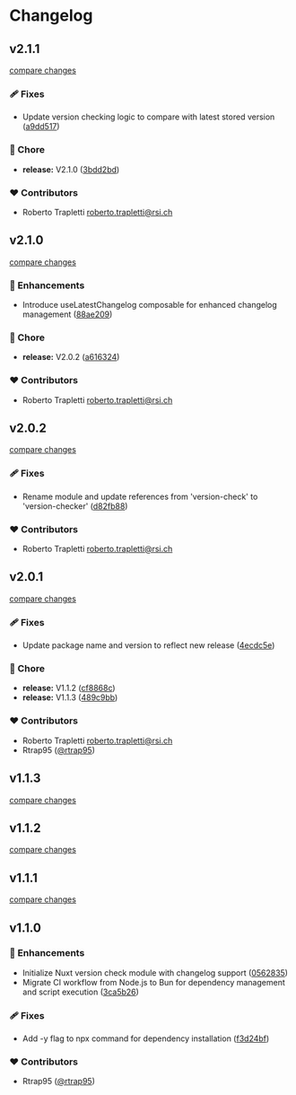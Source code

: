 # Changelog


## v2.1.1

[compare changes](https://github.com/rtrap-rsi/nuxt-version-checker/compare/v2.1.0...v2.1.1)

### 🩹 Fixes

- Update version checking logic to compare with latest stored version ([a9dd517](https://github.com/rtrap-rsi/nuxt-version-checker/commit/a9dd517))

### 🏡 Chore

- **release:** V2.1.0 ([3bdd2bd](https://github.com/rtrap-rsi/nuxt-version-checker/commit/3bdd2bd))

### ❤️ Contributors

- Roberto Trapletti <roberto.trapletti@rsi.ch>

## v2.1.0

[compare changes](https://github.com/rtrap-rsi/nuxt-version-checker/compare/v2.0.2...v2.1.0)

### 🚀 Enhancements

- Introduce useLatestChangelog composable for enhanced changelog management ([88ae209](https://github.com/rtrap-rsi/nuxt-version-checker/commit/88ae209))

### 🏡 Chore

- **release:** V2.0.2 ([a616324](https://github.com/rtrap-rsi/nuxt-version-checker/commit/a616324))

### ❤️ Contributors

- Roberto Trapletti <roberto.trapletti@rsi.ch>

## v2.0.2

[compare changes](https://github.com/rtrap-rsi/nuxt-version-checker/compare/v2.0.1...v2.0.2)

### 🩹 Fixes

- Rename module and update references from 'version-check' to 'version-checker' ([d82fb88](https://github.com/rtrap-rsi/nuxt-version-checker/commit/d82fb88))

### ❤️ Contributors

- Roberto Trapletti <roberto.trapletti@rsi.ch>

## v2.0.1

[compare changes](https://github.com/rtrap-rsi/nuxt-version-check/compare/v1.1.1...v2.0.1)

### 🩹 Fixes

- Update package name and version to reflect new release ([4ecdc5e](https://github.com/rtrap-rsi/nuxt-version-check/commit/4ecdc5e))

### 🏡 Chore

- **release:** V1.1.2 ([cf8868c](https://github.com/rtrap-rsi/nuxt-version-check/commit/cf8868c))
- **release:** V1.1.3 ([489c9bb](https://github.com/rtrap-rsi/nuxt-version-check/commit/489c9bb))

### ❤️ Contributors

- Roberto Trapletti <roberto.trapletti@rsi.ch>
- Rtrap95 ([@rtrap95](https://github.com/rtrap95))

## v1.1.3

[compare changes](https://github.com/rtrap-rsi/nuxt-version-check/compare/v1.1.2...v1.1.3)

## v1.1.2

[compare changes](https://github.com/rtrap-rsi/nuxt-version-check/compare/v1.1.1...v1.1.2)

## v1.1.1

[compare changes](https://github.com/rtrap-rsi/nuxt-version-check/compare/v1.1.0...v1.1.1)

## v1.1.0


### 🚀 Enhancements

- Initialize Nuxt version check module with changelog support ([0562835](https://github.com/your-org/my-module/commit/0562835))
- Migrate CI workflow from Node.js to Bun for dependency management and script execution ([3ca5b26](https://github.com/your-org/my-module/commit/3ca5b26))

### 🩹 Fixes

- Add -y flag to npx command for dependency installation ([f3d24bf](https://github.com/your-org/my-module/commit/f3d24bf))

### ❤️ Contributors

- Rtrap95 ([@rtrap95](https://github.com/rtrap95))

